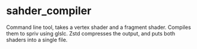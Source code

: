# sahder_compiler
Command line tool, takes a vertex shader and a fragment shader. Compiles them to spriv using glslc. Zstd compresses the output, and puts both shaders into a single file.
